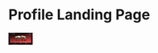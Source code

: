 # Profile Landing Page



<img src="https://github.com/RyuFeng/Flutter/blob/main/Rosalia(PC)/Task-1/Mansi%20Singh/Screenshot%202020-11-29%20at%202.18.01%20PM.png" height="24" width="48">
